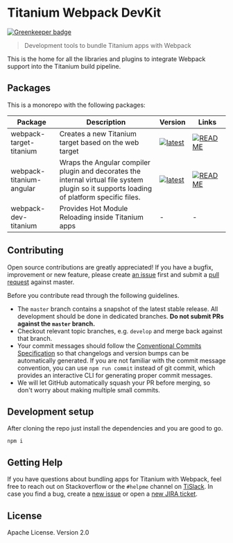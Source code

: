 # Titanium Webpack DevKit
[![Greenkeeper badge](https://badges.greenkeeper.io/appcelerator/titanium-webpack-devkit.svg)](https://greenkeeper.io/)

> Development tools to bundle Titanium apps with Webpack

This is the home for all the libraries and plugins to integrate Webpack support into the Titanium build pipeline.

## Packages

This is a monorepo with the following packages:

| Package | Description | Version | Links |
|---|---|---|---|
| webpack-target-titanium | Creates a new Titanium target based on the web target | [![latest](https://img.shields.io/npm/v/webpack-target-titanium.svg?style=flat-square)](https://www.npmjs.com/package/webpack-target-titanium) | [![README](https://img.shields.io/badge/README--green.svg)](https://github.com/appcelerator/titanium-webpack-devkit/tree/master/packages/webpack-target-titanium#readme) |
| webpack-titanium-angular | Wraps the Angular compiler plugin and decorates the internal virtual file system plugin so it supports loading of platform specific files. | [![latest](https://img.shields.io/npm/v/webpack-titanium-angular.svg?style=flat-square)](https://www.npmjs.com/package/webpack-titanium-angular) | [![README](https://img.shields.io/badge/README--green.svg)](https://github.com/appcelerator/titanium-webpack-devkit/tree/master/packages/webpack-titanium-angular#readme) |
| webpack-dev-titanium | Provides Hot Module Reloading inside Titanium apps | - | - |

## Contributing

Open source contributions are greatly appreciated! If you have a bugfix, improvement or new feature, please create
[an issue](https://github.com/appcelerator/titanium-webpack-devkit/issues/new) first and submit a [pull request](https://github.com/appcelerator/titanium-webpack-devkit/pulls/new) against master.

Before you contribute read through the following guidelines.

* The `master` branch contains a snapshot of the latest stable release. All development should be done in dedicated branches. **Do not submit PRs against the `master` branch.**
* Checkout relevant topic branches, e.g. `develop` and merge back against that branch.
* Your commit messages should follow the [Conventional Commits Specification](https://conventionalcommits.org/) so that changelogs and version bumps can be automatically generated. If you are not familiar with the commit message convention, you can use `npm run commit` instead of git commit, which provides an interactive CLI for generating proper commit messages.
* We will let GitHub automatically squash your PR before merging, so don't worry about making multiple small commits.

## Development setup

After cloning the repo just install the dependencies and you are good to go.

```
npm i
```

## Getting Help

If you have questions about bundling apps for Titanium with Webpack, feel free to reach out on Stackoverflow or the
`#helpme` channel on [TiSlack](http://tislack.org). In case you find a bug, create a [new issue](/issues/new)
or open a [new JIRA ticket](https://jira.appcelerator.org).

## License

Apache License. Version 2.0
